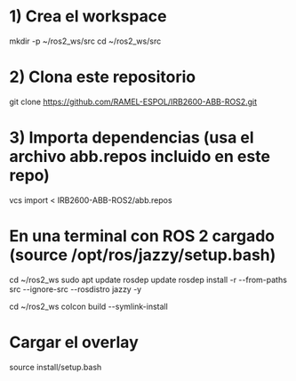 # 1) Crea el workspace
mkdir -p ~/ros2_ws/src
cd ~/ros2_ws/src

# 2) Clona este repositorio
git clone https://github.com/RAMEL-ESPOL/IRB2600-ABB-ROS2.git

# 3) Importa dependencias (usa el archivo abb.repos incluido en este repo)
vcs import < IRB2600-ABB-ROS2/abb.repos

# En una terminal con ROS 2 cargado (source /opt/ros/jazzy/setup.bash)
cd ~/ros2_ws
sudo apt update
rosdep update
rosdep install -r --from-paths src --ignore-src --rosdistro jazzy -y

cd ~/ros2_ws
colcon build --symlink-install
# Cargar el overlay
source install/setup.bash

